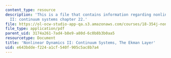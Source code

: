 ```yaml
---
content_type: resource
description: 'This is a file that contains information regarding nonlinear dynamics
  II: continuum systems chapter 22.'
file: https://ol-ocw-studio-app-qa.s3.amazonaws.com/courses/18-354j-nonlinear-dynamics-ii-continuum-systems-spring-2015/e643bddef224a1cf540f905c5ac8b7a4_MIT18_354JS15_Ch22.pdf
file_type: application/pdf
parent_uid: 3174a261-7ad4-b8e9-a80d-6c0b8b3b0aa5
resourcetype: Document
title: 'Nonlinear Dynamics II: Continuum Systems, The Ekman Layer'
uid: e643bdde-f224-a1cf-540f-905c5ac8b7a4
---
```

